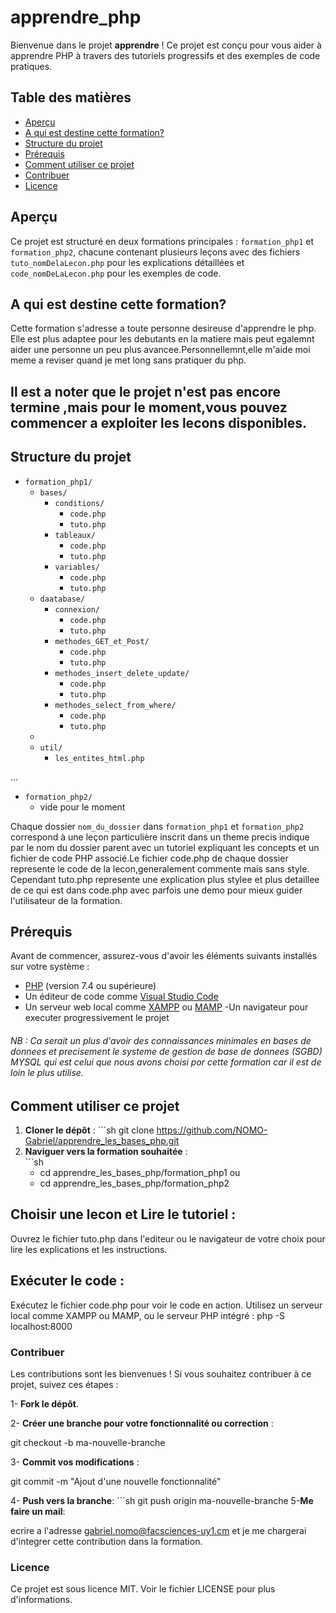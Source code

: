 
# apprendre_php 

Bienvenue dans le projet **apprendre** ! Ce projet est conçu pour vous aider à apprendre PHP à travers des tutoriels progressifs et des exemples de code pratiques.

## Table des matières

- [Aperçu](#aperçu)
- [A qui est destine cette formation?](#A-qui-est-destine-cette-formation?)
- [Structure du projet](#structure-du-projet)
- [Prérequis](#prérequis)
- [Comment utiliser ce projet](#comment-utiliser-ce-projet)
- [Contribuer](#contribuer)
- [Licence](#licence)

## Aperçu

Ce projet est structuré en deux formations principales : `formation_php1` et `formation_php2`, chacune contenant plusieurs leçons avec des fichiers `tuto_nomDelaLecon.php` pour les explications détaillées et `code_nomDeLaLecon.php` pour les exemples de code.

## A qui est destine cette formation?
  Cette formation s'adresse a toute personne desireuse d'apprendre le php. Elle est plus adaptee pour les debutants en la matiere mais peut egalemnt aider une personne un peu plus avancee.Personnellemnt,elle m'aide moi meme a reviser quand je met long sans pratiquer du php.

## Il est a noter que le projet n'est pas encore termine ,mais pour le moment,vous pouvez commencer a exploiter les lecons disponibles.

## Structure du projet

- `formation_php1/`
  - `bases/`
    - `conditions/`
      - `code.php`
      - `tuto.php`   
    - `tableaux/`
      - `code.php`
      - `tuto.php`
    - `variables/`
      - `code.php`
      - `tuto.php`
  - `daatabase/`
    - `connexion/`
      - `code.php`
      - `tuto.php`
    - `methodes_GET_et_Post/`
      - `code.php`
      - `tuto.php`
    - `methodes_insert_delete_update/`
      - `code.php`
      - `tuto.php`
    - `methodes_select_from_where/`
      - `code.php`
      - `tuto.php`
  -
  - `util/`
    - `les_entites_html.php`


 ...
- `formation_php2/`
  - vide pour le moment  


Chaque dossier `nom_du_dossier` dans `formation_php1` et `formation_php2` correspond à une leçon particulière inscrit dans un theme precis indique par le nom du dossier parent avec un tutoriel expliquant les concepts et un fichier de code PHP associé.Le fichier code.php de chaque dossier represente le code de la lecon,generalement commente mais sans style. Cependant tuto.php represente une explication plus stylee et plus detaillee de ce qui est dans code.php avec parfois une demo pour mieux guider l'utilisateur de la formation.

## Prérequis

Avant de commencer, assurez-vous d'avoir les éléments suivants installés sur votre système :

- [PHP](https://www.php.net/downloads) (version 7.4 ou supérieure)
- Un éditeur de code comme [Visual Studio Code](https://code.visualstudio.com/)
- Un serveur web local comme [XAMPP](https://www.apachefriends.org/index.html) ou [MAMP](https://www.mamp.info/en/)
-Un navigateur pour executer progressivement le projet

###### NB : Ca serait un plus d'avoir des connaissances minimales en bases de donnees et precisement le systeme de gestion de base de donnees (SGBD) MYSQL qui est celui que nous avons choisi por cette formation car il est de loin le plus utilise.

## Comment utiliser ce projet

  1. **Cloner le dépôt** :
    ```sh
      git clone https://github.com/NOMO-Gabriel/apprendre_les_bases_php.git
  2. **Naviguer vers la formation souhaitée** :         
    ```sh
      - cd apprendre_les_bases_php/formation_php1
       ou
      - cd apprendre_les_bases_php/formation_php2


## Choisir une lecon et Lire le tutoriel :
Ouvrez le fichier tuto.php dans l'editeur ou le navigateur de votre choix pour lire les explications et les instructions.

## Exécuter le code :
Exécutez le fichier code.php pour voir le code en action. Utilisez un serveur local comme XAMPP ou MAMP, ou le serveur PHP intégré :
php -S localhost:8000


### Contribuer
Les contributions sont les bienvenues ! Si vous souhaitez contribuer à ce projet, suivez ces étapes :

1- **Fork le dépôt**.

2- **Créer une branche pour votre fonctionnalité ou correction** :

git checkout -b ma-nouvelle-branche

3- **Commit vos modifications** :

git commit -m "Ajout d'une nouvelle fonctionnalité"

  4- **Push vers la branche**:
    ```sh
      git push origin ma-nouvelle-branche
  5-**Me faire un mail**: 
  
  ecrire a l'adresse gabriel.nomo@facsciences-uy1.cm et je me chargerai d'integrer cette contribution dans la formation.

### Licence
Ce projet est sous licence MIT. Voir le fichier LICENSE pour plus d'informations.









